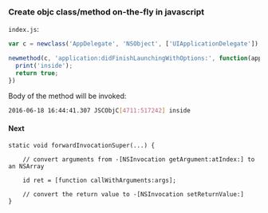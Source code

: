 ### Create objc class/method on-the-fly in javascript


`index.js`:

```javascript
var c = newclass('AppDelegate', 'NSObject', ['UIApplicationDelegate'])

newmethod(c, 'application:didFinishLaunchingWithOptions:', function(application, options) {
  print('inside');
  return true;
})
```

Body of the method will be invoked:
```sh
2016-06-18 16:44:41.307 JSCObjC[4711:517242] inside
```

#### Next

```objc
static void forwardInvocationSuper(...) {

    // convert arguments from -[NSInvocation getArgument:atIndex:] to an NSArray

    id ret = [function callWithArguments:args];

    // convert the return value to -[NSInvocation setReturnValue:]
}
```
